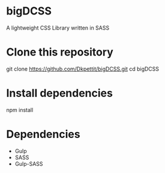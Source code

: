 # bigDCSS
A lightweight CSS Library written in SASS

<!-- start:code block -->
# Clone this repository
git clone https://github.com/Dkpettit/bigDCSS.git
cd bigDCSS

# Install dependencies
npm install

# Dependencies
+ Gulp
+ SASS
+ Gulp-SASS